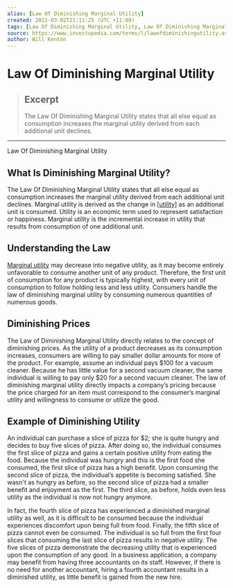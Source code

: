```yaml
---
alias: [Law Of Diminishing Marginal Utility]
created: 2021-03-02T21:11:25 (UTC +11:00)
tags: [Law Of Diminishing Marginal Utility, Law Of Diminishing Marginal Utility]
source: https://www.investopedia.com/terms/l/lawofdiminishingutility.asp
author: Will Kenton
---
```


# Law Of Diminishing Marginal Utility

> ## Excerpt
> The Law Of Diminishing Marginal Utility states that all else equal as consumption increases the marginal utility derived from each additional unit declines.

---

Law Of Diminishing Marginal Utility
## What Is Diminishing Marginal Utility?

The Law Of Diminishing Marginal Utility states that all else equal as consumption increases the marginal utility derived from each additional unit declines. Marginal utility is derived as the change in [[utility]](https://www.investopedia.com/terms/u/utility.asp) as an additional unit is consumed. Utility is an economic term used to represent satisfaction or happiness. Marginal utility is the incremental increase in utility that results from consumption of one additional unit.

## Understanding the Law

[Marginal utility](https://www.investopedia.com/terms/m/marginalutility.asp) may decrease into negative utility, as it may become entirely unfavorable to consume another unit of any product. Therefore, the first unit of consumption for any product is typically highest, with every unit of consumption to follow holding less and less utility. Consumers handle the law of diminishing marginal utility by consuming numerous quantities of numerous goods.

## Diminishing Prices

The Law of Diminishing Marginal Utility directly relates to the concept of diminishing prices. As the utility of a product decreases as its consumption increases, consumers are willing to pay smaller dollar amounts for more of the product. For example, assume an individual pays $100 for a vacuum cleaner. Because he has little value for a second vacuum cleaner, the same individual is willing to pay only $20 for a second vacuum cleaner. The law of diminishing marginal utility directly impacts a company’s pricing because the price charged for an item must correspond to the consumer’s marginal utility and willingness to consume or utilize the good.

## Example of Diminishing Utility

An individual can purchase a slice of pizza for $2; she is quite hungry and decides to buy five slices of pizza. After doing so, the individual consumes the first slice of pizza and gains a certain positive utility from eating the food. Because the individual was hungry and this is the first food she consumed, the first slice of pizza has a high benefit. Upon consuming the second slice of pizza, the individual’s appetite is becoming satisfied. She wasn't as hungry as before, so the second slice of pizza had a smaller benefit and enjoyment as the first. The third slice, as before, holds even less utility as the individual is now not hungry anymore.

In fact, the fourth slice of pizza has experienced a diminished marginal utility as well, as it is difficult to be consumed because the individual experiences discomfort upon being full from food. Finally, the fifth slice of pizza cannot even be consumed. The individual is so full from the first four slices that consuming the last slice of pizza results in negative utility. The five slices of pizza demonstrate the decreasing utility that is experienced upon the consumption of any good. In a business application, a company may benefit from having three accountants on its staff. However, if there is no need for another accountant, hiring a fourth accountant results in a diminished utility, as little benefit is gained from the new hire.
